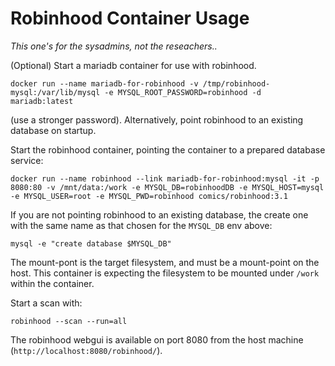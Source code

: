 # Robinhood Container Usage


*This one's for the sysadmins, not the reseachers..*




(Optional) Start a mariadb container for use with robinhood.

```
docker run --name mariadb-for-robinhood -v /tmp/robinhood-mysql:/var/lib/mysql -e MYSQL_ROOT_PASSWORD=robinhood -d mariadb:latest
```

(use a stronger password). Alternatively, point robinhood to an existing database on startup.


Start the robinhood container, pointing the container to a prepared database service:

```
docker run --name robinhood --link mariadb-for-robinhood:mysql -it -p 8080:80 -v /mnt/data:/work -e MYSQL_DB=robinhoodDB -e MYSQL_HOST=mysql -e MYSQL_USER=root -e MYSQL_PWD=robinhood comics/robinhood:3.1
```

If you are not pointing robinhood to an existing database, the create one with the same name as that chosen for the ```MYSQL_DB``` env above:

```
mysql -e "create database $MYSQL_DB"
```

The mount-pont is the target filesystem, and must be a mount-point on the host. This container is expecting the filesystem to be mounted under ```/work```
within the container.

Start a scan with:

```
robinhood --scan --run=all
```

The robinhood webgui is available on port 8080 from the host machine (```http://localhost:8080/robinhood/```).
